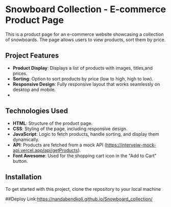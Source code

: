 #  Snowboard Collection - E-commerce Product Page
This is a product page for an e-commerce website showcasing a collection of snowboards. The page allows users to view products, sort them by price.

## Project Features
- **Product Display**: Displays a list of products with images, titles,and prices.
- **Sorting**: Option to sort products by price (low to high, high to low).
- **Responsive Design**: Fully responsive layout that works seamlessly on desktop and mobile.
- 
## Technologies Used

- **HTML**: Structure of the product page.
- **CSS**: Styling of the page, including responsive design.
- **JavaScript**: Logic to fetch products, handle sorting, and display them dynamically.
- **API**: Products are fetched from a mock API (https://interveiw-mock-api.vercel.app/api/getProducts).
- **Font Awesome**: Used for the shopping cart icon in the "Add to Cart" button. 

## Installation

To get started with this project, clone the repository to your local machine

##Deploy Link:https://nandabendkoli.github.io/Snowboard_collection/

